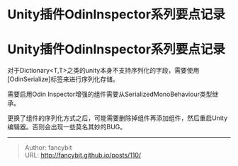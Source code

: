 # Unity插件OdinInspector系列要点记录

<div class="header"><h1 class="single-title animate__animated animate__pulse animate__faster">Unity插件OdinInspector系列要点记录</h1></div>

<div class="content" id="content"><p>对于Dictionary&lt;T,T&gt;之类的unity本身不支持序列化的字段，需要使用[OdinSerialize]标签来进行序列化存储。</p><p>需要启用Odin Inspector增强的组件需要从SerializedMonoBehaviour类型继承。</p><p>更换了组件的序列化方式之后，可能需要删除掉组件再添加组件，然后重启Unity编辑器。否则会出现一些莫名其妙的BUG。</p><!-- raw HTML omitted --></div>



---

> Author: fancybit  
> URL: http://fancybit.github.io/posts/110/  

